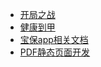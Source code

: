 <!-- docs/_sidebar.md -->

* [开局之战](/md/开局之战.md) 
* [健康到甲](/md/健康到甲.md)  
* [宝保app相关文档](/md/宝保app相关文档.md)  
* [PDF静态页面开发](/md/PDF静态页面开发.md)  